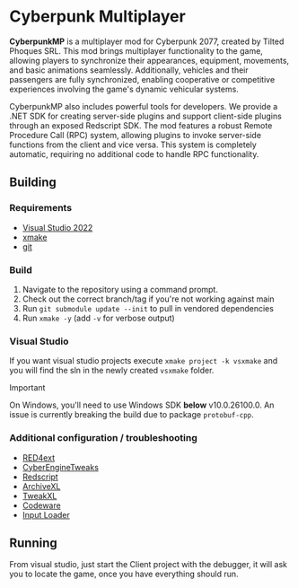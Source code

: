 # Cyberpunk Multiplayer

**CyberpunkMP** is a multiplayer mod for Cyberpunk 2077, created by Tilted 
Phoques SRL. This mod brings multiplayer functionality to the game, allowing 
players to synchronize their appearances, equipment, movements, and basic 
animations seamlessly. Additionally, vehicles and their passengers are fully 
synchronized, enabling cooperative or competitive experiences involving the 
game's dynamic vehicular systems.

CyberpunkMP also includes powerful tools for developers. We provide a .NET SDK 
for creating server-side plugins and support client-side plugins through an 
exposed Redscript SDK. The mod features a robust Remote Procedure Call (RPC) 
system, allowing plugins to invoke server-side functions from the client and 
vice versa. This system is completely automatic, requiring no additional code 
to handle RPC functionality.

## Building

### Requirements
- [Visual Studio 2022](https://visualstudio.microsoft.com/downloads/)
- [xmake](https://github.com/xmake-io/xmake/releases)
- [git](https://git-scm.com/downloads)

### Build
1. Navigate to the repository using a command prompt.
2. Check out the correct branch/tag if you're not working against main
3. Run `git submodule update --init` to pull in vendored dependencies
4. Run `xmake -y` (add `-v` for verbose output)

### Visual Studio

If you want visual studio projects execute `xmake project -k vsxmake` and you 
will find the sln in the newly created `vsxmake` folder.

> [!IMPORTANT]
> On Windows, you'll need to use Windows SDK **below** v10.0.26100.0. An issue
> is currently breaking the build due to package `protobuf-cpp`.

### Additional configuration / troubleshooting

- [RED4ext](https://github.com/WopsS/RED4ext/releases)
- [CyberEngineTweaks](https://github.com/maximegmd/CyberEngineTweaks/releases)
- [Redscript](https://github.com/jac3km4/redscript/releases/)
- [ArchiveXL](https://github.com/psiberx/cp2077-archive-xl/releases/)
- [TweakXL](https://github.com/psiberx/cp2077-tweak-xl/releases/)
- [Codeware](https://github.com/psiberx/cp2077-codeware/releases/)
- [Input Loader](https://github.com/jackhumbert/cyberpunk2077-input-loader/releases)

## Running

From visual studio, just start the Client project with the debugger, it will 
ask you to locate the game, once you have everything should run.
